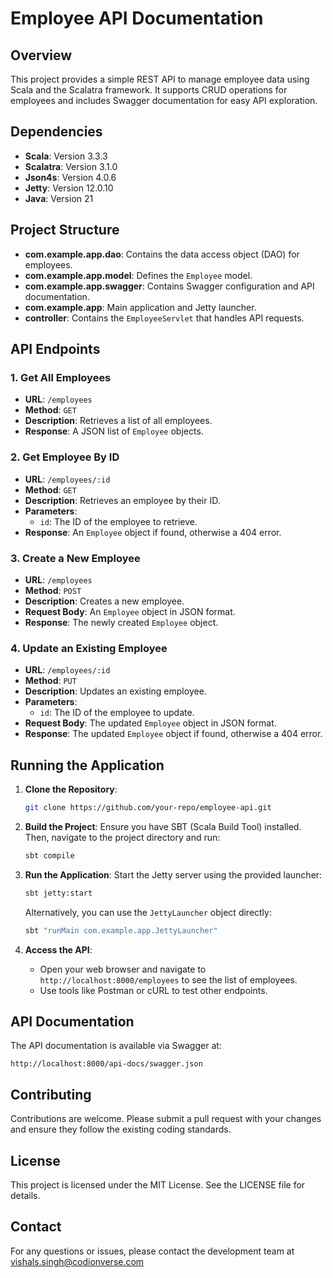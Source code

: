 # Employee API Documentation

## Overview
This project provides a simple REST API to manage employee data using Scala and the Scalatra framework. It supports CRUD operations for employees and includes Swagger documentation for easy API exploration.

## Dependencies
- **Scala**: Version 3.3.3
- **Scalatra**: Version 3.1.0
- **Json4s**: Version 4.0.6
- **Jetty**: Version 12.0.10
- **Java**: Version 21

## Project Structure
- **com.example.app.dao**: Contains the data access object (DAO) for employees.
- **com.example.app.model**: Defines the `Employee` model.
- **com.example.app.swagger**: Contains Swagger configuration and API documentation.
- **com.example.app**: Main application and Jetty launcher.
- **controller**: Contains the `EmployeeServlet` that handles API requests.

## API Endpoints

### 1. Get All Employees
- **URL**: `/employees`
- **Method**: `GET`
- **Description**: Retrieves a list of all employees.
- **Response**: A JSON list of `Employee` objects.

### 2. Get Employee By ID
- **URL**: `/employees/:id`
- **Method**: `GET`
- **Description**: Retrieves an employee by their ID.
- **Parameters**:
    - `id`: The ID of the employee to retrieve.
- **Response**: An `Employee` object if found, otherwise a 404 error.

### 3. Create a New Employee
- **URL**: `/employees`
- **Method**: `POST`
- **Description**: Creates a new employee.
- **Request Body**: An `Employee` object in JSON format.
- **Response**: The newly created `Employee` object.

### 4. Update an Existing Employee
- **URL**: `/employees/:id`
- **Method**: `PUT`
- **Description**: Updates an existing employee.
- **Parameters**:
    - `id`: The ID of the employee to update.
- **Request Body**: The updated `Employee` object in JSON format.
- **Response**: The updated `Employee` object if found, otherwise a 404 error.

## Running the Application

1. **Clone the Repository**:
   ```bash
   git clone https://github.com/your-repo/employee-api.git
   ```

2. **Build the Project**:
   Ensure you have SBT (Scala Build Tool) installed. Then, navigate to the project directory and run:
   ```bash
   sbt compile
   ```

3. **Run the Application**:
   Start the Jetty server using the provided launcher:
   ```bash
   sbt jetty:start
   ```
   Alternatively, you can use the `JettyLauncher` object directly:
   ```bash
   sbt "runMain com.example.app.JettyLauncher"
   ```

4. **Access the API**:
    - Open your web browser and navigate to `http://localhost:8000/employees` to see the list of employees.
    - Use tools like Postman or cURL to test other endpoints.

## API Documentation
The API documentation is available via Swagger at:
```
http://localhost:8000/api-docs/swagger.json
```



## Contributing
Contributions are welcome. Please submit a pull request with your changes and ensure they follow the existing coding standards.

## License
This project is licensed under the MIT License. See the LICENSE file for details.

## Contact
For any questions or issues, please contact the development team at [vishals.singh@codionverse.com](mailto:vishals.singh@codionverse.com)